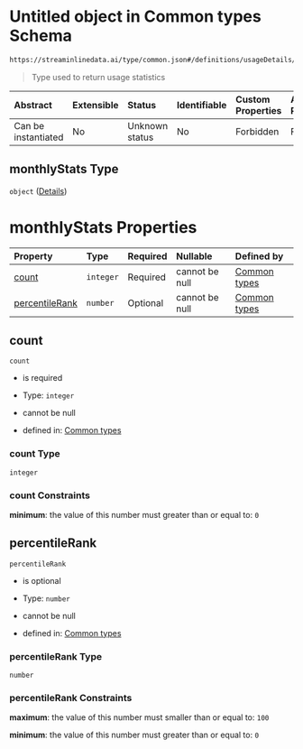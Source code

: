 # Untitled object in Common types Schema

```txt
https://streaminlinedata.ai/type/common.json#/definitions/usageDetails/properties/monthlyStats
```



> Type used to return usage statistics

| Abstract            | Extensible | Status         | Identifiable | Custom Properties | Additional Properties | Access Restrictions | Defined In                                                            |
| :------------------ | :--------- | :------------- | :----------- | :---------------- | :-------------------- | :------------------ | :-------------------------------------------------------------------- |
| Can be instantiated | No         | Unknown status | No           | Forbidden         | Forbidden             | none                | [common.json*](../out/schema/type/common.json "open original schema") |

## monthlyStats Type

`object` ([Details](common-definitions-usagestats.md))

# monthlyStats Properties

| Property                          | Type      | Required | Nullable       | Defined by                                                                                                                                                                  |
| :-------------------------------- | :-------- | :------- | :------------- | :-------------------------------------------------------------------------------------------------------------------------------------------------------------------------- |
| [count](#count)                   | `integer` | Required | cannot be null | [Common types](common-definitions-usagestats-properties-count.md "https://streaminlinedata.ai/type/common.json#/definitions/usageStats/properties/count")                   |
| [percentileRank](#percentilerank) | `number`  | Optional | cannot be null | [Common types](common-definitions-usagestats-properties-percentilerank.md "https://streaminlinedata.ai/type/common.json#/definitions/usageStats/properties/percentileRank") |

## count



`count`

*   is required

*   Type: `integer`

*   cannot be null

*   defined in: [Common types](common-definitions-usagestats-properties-count.md "https://streaminlinedata.ai/type/common.json#/definitions/usageStats/properties/count")

### count Type

`integer`

### count Constraints

**minimum**: the value of this number must greater than or equal to: `0`

## percentileRank



`percentileRank`

*   is optional

*   Type: `number`

*   cannot be null

*   defined in: [Common types](common-definitions-usagestats-properties-percentilerank.md "https://streaminlinedata.ai/type/common.json#/definitions/usageStats/properties/percentileRank")

### percentileRank Type

`number`

### percentileRank Constraints

**maximum**: the value of this number must smaller than or equal to: `100`

**minimum**: the value of this number must greater than or equal to: `0`
